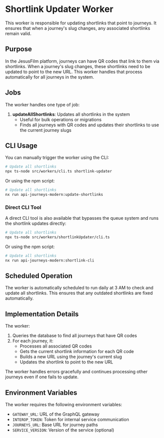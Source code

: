 # Shortlink Updater Worker

This worker is responsible for updating shortlinks that point to journeys. It ensures that when a journey's slug changes, any associated shortlinks remain valid.

## Purpose

In the JesusFilm platform, journeys can have QR codes that link to them via shortlinks. When a journey's slug changes, these shortlinks need to be updated to point to the new URL. This worker handles that process automatically for all journeys in the system.

## Jobs

The worker handles one type of job:

1. **updateAllShortlinks**: Updates all shortlinks in the system
   - Useful for bulk operations or migrations
   - Finds all journeys with QR codes and updates their shortlinks to use the current journey slugs

## CLI Usage

You can manually trigger the worker using the CLI:

```bash
# Update all shortlinks
npx ts-node src/workers/cli.ts shortlink-updater
```

Or using the npm script:

```bash
# Update all shortlinks
nx run api-journeys-modern:update-shortlinks
```

### Direct CLI Tool

A direct CLI tool is also available that bypasses the queue system and runs the shortlink updates directly:

```bash
# Update all shortlinks
npx ts-node src/workers/shortlinkUpdater/cli.ts
```

Or using the npm script:

```bash
# Update all shortlinks
nx run api-journeys-modern:shortlink-cli
```

## Scheduled Operation

The worker is automatically scheduled to run daily at 3 AM to check and update all shortlinks. This ensures that any outdated shortlinks are fixed automatically.

## Implementation Details

The worker:

1. Queries the database to find all journeys that have QR codes
2. For each journey, it:
   - Processes all associated QR codes
   - Gets the current shortlink information for each QR code
   - Builds a new URL using the journey's current slug
   - Updates the shortlink to point to the new URL

The worker handles errors gracefully and continues processing other journeys even if one fails to update.

## Environment Variables

The worker requires the following environment variables:

- `GATEWAY_URL`: URL of the GraphQL gateway
- `INTEROP_TOKEN`: Token for internal service communication
- `JOURNEYS_URL`: Base URL for journey paths
- `SERVICE_VERSION`: Version of the service (optional)
